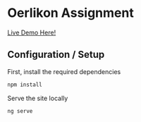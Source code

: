 # Oerlikon Assignment

[Live Demo Here!](https://oerlikon.netlify.app/)


## Configuration / Setup

First, install the required dependencies

```bash
npm install
```

Serve the site locally

```bash
ng serve
```
